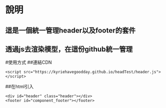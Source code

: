 # 說明
## 這是一個統一管理header以及footer的套件
## 透過js去渲染模型，在這份github統一管理

#使用方式
##連結CDN
```
<script src="https://kyriehavegoodday.github.io/headTest/header.js"></script>

```
##在html引入
```
<div id="header" class="header"></div>
<footer id="component_footer"></footer>
```